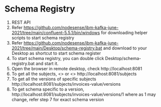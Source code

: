 # Schema Registry

1. REST API
2. Refer https://github.com/nodesense/ibm-kafka-june-2021/tree/main/confluent-5.5.1/bin/windows for downloading helper scripts to start schema registry
3. Refer https://github.com/nodesense/ibm-kafka-june-2021/tree/main/Desktop/schema-registry.bat and download to your Desktop as shortcut to start schema register
4. To start schema registry, you can double click Desktop/schema-registry.bat and start it.
5. Open the browser in remote desktop, check http://localhost:8081
6. To get all the subjects, <<TOPICNAME-key>> or <<TOPICNAME-value>> http://localhost:8081/subjects
7. To get all the versions of specific subjects http://localhost:8081/subjects/invoices-value/versions
8. To get schema specific to a version, http://localhost:8081/subjects/invoices-value/versions/1    where as 1 may change, refer step 7 for exact schema version

